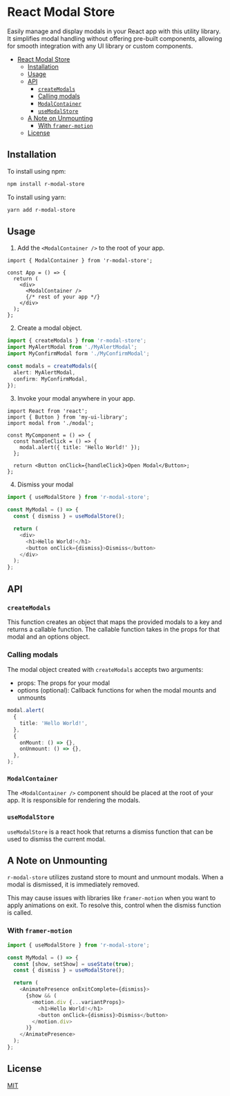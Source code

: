 # React Modal Store

Easily manage and display modals in your React app with this utility library. It simplifies modal handling without offering pre-built components, allowing for smooth integration with any UI library or custom components.

- [React Modal Store](#react-modal-store)
  - [Installation](#installation)
  - [Usage](#usage)
  - [API](#api)
    - [`createModals`](#createmodals)
    - [Calling modals](#calling-modals)
    - [`ModalContainer`](#modalcontainer)
    - [`useModalStore`](#usemodalstore)
  - [A Note on Unmounting](#a-note-on-unmounting)
    - [With `framer-motion`](#with-framer-motion)
  - [License](#license)

## Installation

To install using npm:

```bash copy
npm install r-modal-store
```

To install using yarn:

```bash copy
yarn add r-modal-store
```

## Usage

1. Add the `<ModalContainer />` to the root of your app.

```tsx
import { ModalContainer } from 'r-modal-store';

const App = () => {
  return (
    <div>
      <ModalContainer />
      {/* rest of your app */}
    </div>
  );
};
```

2. Create a modal object.

```typescript
import { createModals } from 'r-modal-store';
import MyAlertModal from './MyAlertModal';
import MyConfirmModal form './MyConfirmModal';

const modals = createModals({
  alert: MyAlertModal,
  confirm: MyConfirmModal,
});
```

3. Invoke your modal anywhere in your app.

```tsx
import React from 'react';
import { Button } from 'my-ui-library';
import modal from './modal';

const MyComponent = () => {
  const handleClick = () => {
    modal.alert({ title: 'Hello World!' });
  };

  return <Button onClick={handleClick}>Open Modal</Button>;
};
```

4. Dismiss your modal

```typescript
import { useModalStore } from 'r-modal-store';

const MyModal = () => {
  const { dismiss } = useModalStore();

  return (
    <div>
      <h1>Hello World!</h1>
      <button onClick={dismiss}>Dismiss</button>
    </div>
  );
};
```

## API

### `createModals`

This function creates an object that maps the provided modals to a key and returns a callable function. The callable function takes in the props for that modal and an options object.

### Calling modals

The modal object created with `createModals` accepts two arguments:

- props: The props for your modal
- options (optional): Callback functions for when the modal mounts and unmounts

```typescript
modal.alert(
  {
    title: 'Hello World!',
  },
  {
    onMount: () => {},
    onUnmount: () => {},
  },
);
```

### `ModalContainer`

The `<ModalContainer />` component should be placed at the root of your app. It is responsible for rendering the modals.

### `useModalStore`

`useModalStore` is a react hook that returns a dismiss function that can be used to dismiss the current modal.

## A Note on Unmounting

`r-modal-store` utilizes zustand store to mount and unmount modals. When a modal is dismissed, it is immediately removed.

This may cause issues with libraries like `framer-motion` when you want to apply animations on exit. To resolve this, control when the dismiss function is called.

### With `framer-motion`

```typescript
import { useModalStore } from 'r-modal-store';

const MyModal = () => {
  const [show, setShow] = useState(true);
  const { dismiss } = useModalStore();

  return (
    <AnimatePresence onExitComplete={dismiss}>
      {show && (
        <motion.div {...variantProps}>
          <h1>Hello World!</h1>
          <button onClick={dismiss}>Dismiss</button>
        </motion.div>
      )}
    </AnimatePresence>
  );
};
```

## License

[MIT](LICENSE.md)
